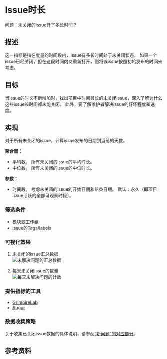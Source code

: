 # Issue时长

问题：未关闭的issue开了多长时间？

## 描述
这一指标是指在度量的时间段内，issue有多长时间处于未关闭状态。 如果一个issue已经关闭，但在这段时间内又重新打开，则将该issue按照初始发布的时间来考虑。

## 目标
当issue的时长不断增加时，找出项目中时间最长的未关闭issue，深入了解为什么这些issue长时间都未能关闭。 此外，要了解维护者解决issue的好坏程度和速度。

## 实现
对于所有未关闭的issue，计算issue发布的日期到当前的天数。

**聚合器：**
* 平均数。 所有未关闭的issue的平均时长。
* 中位数。 所有未关闭的issue的中位时长。

**参数：**
* 时间段。 考虑未关闭的issue的开始日期和结束日期。 默认：永久（即项目issue活跃的全部可观察时段）。

### 筛选条件
* 模块或工作组
* issue的Tags/labels

### 可视化效果

1. 未关闭的issue汇总数据<br /> ![未解决问题的汇总数据](images/open_issue_data.png)

2. 每天未关闭issue的数量<br /> ![每天未解决问题的计数](images/open_issue_count_timeseries.png)

### 提供指标的工具

* [GrimoireLab](https://chaoss.github.io/grimoirelab/)
* [Augur](http://augur.osshealth.io/api_docs/#api-Evolution-Open_Issue_Age_Repo_)

### 数据收集策略

关于收集已关闭issue数据的具体说明，请参阅[“新问题”的对应部分](https://github.com/chaoss/wg-evolution/blob/master/metrics/Issues_New.md#data-collection-strategies)。

## 参考资料
